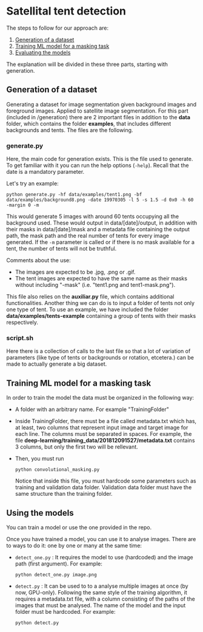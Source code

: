 # Satellital tent detection
The steps to follow for our approach are:
1. [Generation of a dataset](#generation-of-a-dataset)
2. [Training ML model for a masking task](#training-ml-model-for-a-masking-task)
3. [Evaluating the models](#evaluating-the-models)

The explanation will be divided in these three parts, starting with generation.

## Generation of a dataset
Generating a dataset for image segmentation given background images and foreground images. Applied to satellite image segmentation. For this part (included in /generation) there are 2 important files in addition to the **data** folder, which contains the folder **examples**, that includes different backgrounds and tents. The files are the following.

### generate.py

Here, the main code for generation exists. This is the file used to generate. To get familiar with it you can run the help options (`-help`). Recall that the date is a mandatory parameter.

Let's try an example:

`python generate.py -hf data/examples/tent1.png -bf data/examples/background8.png -date 19970305 -l 5 -s 1.5 -d 0x0 -h 60 -margin 0 -m`

This would generate 5 images with around 60 tents occupying all the background used. These would output in data/[date]/output, in addition with their masks in data/[date]/mask and a metadata file containing the output path, the mask path and the real number of tents for every image generated. If the `-m` parameter is called or if there is no mask available for a tent, the number of tents will not be truthful.

Comments about the use:
- The images are expected to be .jpg, .png or .gif.
- The tent images are expected to have the same name as their masks without including "-mask" (i.e. "tent1.png and tent1-mask.png").

This file also relies on the **auxiliar.py** file, which contains additional functionalities.
Another thing we can do is to input a folder of tents not only one type of tent. To use an example, we have included the folder **data/examples/tents-example** containing a group of tents with their masks respectively.

### script.sh

Here there is a collection of calls to the last file so that a lot of variation of parameters (like type of tents or backgrounds or rotation, etcetera.) can be made to actually generate a big dataset.


## Training ML model for a masking task

In order to train the model the data must be organized in the following way:
- A folder with an arbitrary name. For example "TrainingFolder"
- Inside TrainingFolder, there must be a file called metadata.txt which has, at least, two columns that represent input image and target image for each line.
The columns must be separated in spaces. 
For example, the file **deep-learning/training_data/201812091527/metadata.txt** contains 3 columns, but only the first two will be rellevant. 
- Then, you must run 

    `python convolutional_masking.py`
    
    Notice that inside this file, you must hardcode some parameters such as training and validation data folder. 
    Validation data folder must have the same structure than the training folder.


## Using the models
You can train a model or use the one provided in the repo.

Once you have trained a model, you can use it to analyse images. 
There are to ways to do it: one by one or many at the same time:
- `detect_one.py` : It requires the model to use (hardcoded) and the image path (first argument). For example:
    
    `python detect_one.py image.png`
    
- `detect.py` : It can be used to to a analyse multiple images at once (by now, GPU-only).
Following the same style of the training algorithm, it requires a metadata.txt file, with a column consisting of the paths of the images that must be analysed.
The name of the model and the input folder must be hardcoded. For example:

    `python detect.py`

